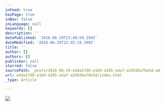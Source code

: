 ```yaml
---
inFeed: true
hasPage: true
inNav: false
inLanguage: null
keywords: []
description: ''
datePublished: '2016-06-29T23:40:59.194Z'
dateModified: '2016-06-29T22:45:19.390Z'
title: ''
author: []
authors: []
publisher: null
starred: false
sourcePath: _posts/2016-06-29-e4da17d8-e1b9-4285-a4a7-a245dba70a5d.md
url: e4da17d8-e1b9-4285-a4a7-a245dba70a5d/index.html
_type: Article

---
```

![](https://the-grid-user-content.s3-us-west-2.amazonaws.com/f605e81e-b30a-418c-a5fd-a18c0cd8063d.jpg)